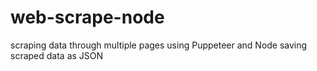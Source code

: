 # web-scrape-node

scraping data through multiple pages using Puppeteer and Node
saving scraped data as JSON